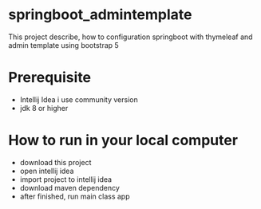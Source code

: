 # springboot_admintemplate
This project describe, how to configuration springboot with thymeleaf and admin template using bootstrap 5

# Prerequisite
- Intellij Idea i use community version
- jdk 8 or higher

# How to run in your local computer
- download this project
- open intellij idea
- import project to intellij idea
- download maven dependency
- after finished, run main class app
